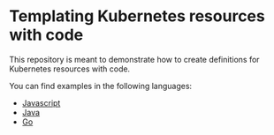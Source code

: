 # Templating Kubernetes resources with code

This repository is meant to demonstrate how to create definitions for Kubernetes resources with code.

You can find examples in the following languages:

- [Javascript](javascript/README.md)
- [Java](java/README.md)
- [Go](go/README.md)
